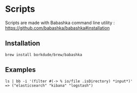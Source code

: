 # Scripts
Scripts are made with Babashka command line utility : https://github.com/babashka/babashka#installation

## Installation
```shell
brew install borkdude/brew/babashka
```


## Examples
```shell
ls | bb -i '(filter #(-> % io/file .isDirectory) *input*)'
=> ("elasticsearch" "kibana" "logstash")
```
